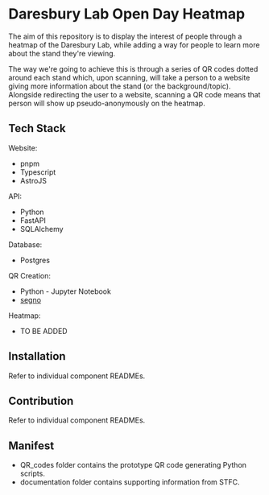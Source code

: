# Daresbury Lab Open Day Heatmap

The aim of this repository is to display the interest of people through a heatmap of the Daresbury Lab, while adding a way for people to learn more about the stand they're viewing.

The way we're going to achieve this is through a series of QR codes dotted around each stand which, upon scanning, will take a person to a website giving more information about the stand (or the background/topic). Alongside redirecting the user to a website, scanning a QR code means that person will show up pseudo-anonymously on the heatmap.

## Tech Stack

Website:

- pnpm
- Typescript
- AstroJS

API:

- Python
- FastAPI
- SQLAlchemy

Database:

- Postgres

QR Creation:

- Python - Jupyter Notebook
- [segno](https://pypi.org/project/segno/)

Heatmap:

- TO BE ADDED

## Installation

Refer to individual component READMEs.

## Contribution

Refer to individual component READMEs.

## Manifest

- QR_codes folder contains the prototype QR code generating Python scripts.
- documentation folder contains supporting information from STFC.
